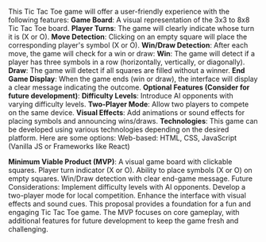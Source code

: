 This Tic Tac Toe game will offer a user-friendly experience with the following features:
**Game Board**: A visual representation of the 3x3 to 8x8 Tic Tac Toe board.
**Player Turns**: The game will clearly indicate whose turn it is (X or O).
**Move Detection**: Clicking on an empty square will place the corresponding player's symbol (X or O).
**Win/Draw Detection**: After each move, the game will check for a win or draw:
**Win**: The game will detect if a player has three symbols in a row (horizontally, vertically, or diagonally).
**Draw**: The game will detect if all squares are filled without a winner.
**End Game Display**: When the game ends (win or draw), the interface will display a clear message indicating the outcome.
**Optional Features (Consider for future development)**:
**Difficulty Levels**: Introduce AI opponents with varying difficulty levels.
**Two-Player Mode**: Allow two players to compete on the same device.
**Visual Effects**: Add animations or sound effects for placing symbols and announcing wins/draws.
**Technologies**:
This game can be developed using various technologies depending on the desired platform. Here are some options:
Web-based: HTML, CSS, JavaScript (Vanilla JS or Frameworks like React)


**Minimum Viable Product (MVP)**:
A visual game board with clickable squares.
Player turn indicator (X or O).
Ability to place symbols (X or O) on empty squares.
Win/Draw detection with clear end-game message.
Future Considerations:
Implement difficulty levels with AI opponents.
Develop a two-player mode for local competition.
Enhance the interface with visual effects and sound cues.
This proposal provides a foundation for a fun and engaging Tic Tac Toe game. The MVP focuses on core gameplay, with additional features for future development to keep the game fresh and challenging.
